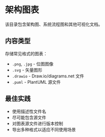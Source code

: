 # 架构图表

该目录包含架构图、系统流程图和其他可视化文档。

## 内容类型

存储常见格式的图表：
- `.png`, `.jpg` - 位图图像
- `.svg` - 矢量图形
- `.drawio` - Draw.io/diagrams.net 文件
- `.puml` - PlantUML 源文件

## 最佳实践

- 使用描述性文件名
- 尽可能包含源文件
- 对图表源文件进行版本控制
- 导出多种格式以适应不同使用场景